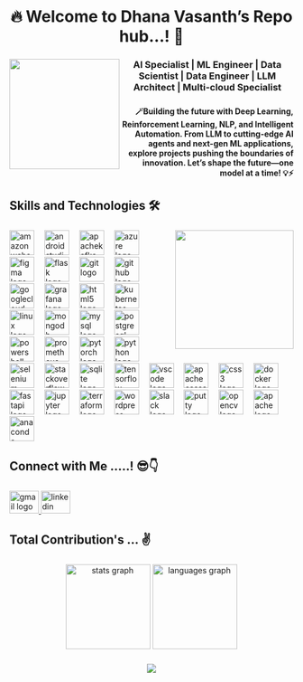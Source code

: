 <h1 align="center">🔥 Welcome to Dhana Vasanth’s Repo hub...! 🚀</h1>

###

<img align="left" height="195" src="https://azizsenturk.com/images/hello-avatar.gif"  />

###


<h3 align="center">AI Specialist | ML Engineer | Data Scientist  | Data Engineer | LLM Architect | Multi-cloud Specialist</h3>

###

<h4 align="right">🪄Building the future with Deep Learning, Reinforcement Learning, NLP, and Intelligent Automation. From LLM to cutting-edge AI agents and next-gen ML applications, explore projects pushing the boundaries of innovation. Let’s shape the future—one model at a time! 💡⚡</h4>

###

<h2 align="left">Skills and Technologies 🛠️</h2>

###

<img align="right" height="210" src="https://media4.giphy.com/media/Sh1iCtJZEdx4PFYy4q/giphy.gif"  />

###

<div align="left">
  <img src="https://skillicons.dev/icons?i=aws" height="44" alt="amazonwebservices logo"  />
  <img width="10" />
  <img src="https://skillicons.dev/icons?i=androidstudio" height="44" alt="androidstudio logo"  />
  <img width="10" />
  <img src="https://skillicons.dev/icons?i=kafka" height="44" alt="apachekafka logo"  />
  <img width="10" />
  <img src="https://skillicons.dev/icons?i=azure" height="44" alt="azure logo"  />
  <img width="10" />
  <img src="https://skillicons.dev/icons?i=figma" height="44" alt="figma logo"  />
  <img width="10" />
  <img src="https://skillicons.dev/icons?i=flask" height="44" alt="flask logo"  />
  <img width="10" />
  <img src="https://skillicons.dev/icons?i=git" height="44" alt="git logo"  />
  <img width="10" />
  <img src="https://skillicons.dev/icons?i=github" height="44" alt="github logo"  />
  <img width="10" />
  <img src="https://skillicons.dev/icons?i=gcp" height="44" alt="googlecloud logo"  />
  <img width="10" />
  <img src="https://skillicons.dev/icons?i=grafana" height="44" alt="grafana logo"  />
  <img width="10" />
  <img src="https://skillicons.dev/icons?i=html" height="44" alt="html5 logo"  />
  <img width="10" />
  <img src="https://skillicons.dev/icons?i=kubernetes" height="44" alt="kubernetes logo"  />
  <img width="10" />
  <img src="https://skillicons.dev/icons?i=linux" height="44" alt="linux logo"  />
  <img width="10" />
  <img src="https://skillicons.dev/icons?i=mongodb" height="44" alt="mongodb logo"  />
  <img width="10" />
  <img src="https://skillicons.dev/icons?i=mysql" height="44" alt="mysql logo"  />
  <img width="10" />
  <img src="https://skillicons.dev/icons?i=postgres" height="44" alt="postgresql logo"  />
  <img width="10" />
  <img src="https://skillicons.dev/icons?i=powershell" height="44" alt="powershell logo"  />
  <img width="10" />
  <img src="https://cdn.simpleicons.org/prometheus/E6522C" height="44" alt="prometheus logo"  />
  <img width="10" />
  <img src="https://skillicons.dev/icons?i=pytorch" height="44" alt="pytorch logo"  />
  <img width="10" />
  <img src="https://skillicons.dev/icons?i=py" height="44" alt="python logo"  />
  <img width="10" />
  <img src="https://cdn.simpleicons.org/selenium/43B02A" height="44" alt="selenium logo"  />
  <img width="10" />
  <img src="https://cdn.simpleicons.org/stackoverflow/F58025" height="44" alt="stackoverflow logo"  />
  <img width="10" />
  <img src="https://skillicons.dev/icons?i=sqlite" height="44" alt="sqlite logo"  />
  <img width="10" />
  <img src="https://cdn.simpleicons.org/tensorflow/FF6F00" height="44" alt="tensorflow logo"  />
  <img width="10" />
  <img src="https://skillicons.dev/icons?i=vscode" height="44" alt="vscode logo"  />
  <img width="10" />
  <img src="https://cdn.simpleicons.org/apachecassandra/1287B1" height="44" alt="apachecassandra logo"  />
  <img width="10" />
  <img src="https://cdn.simpleicons.org/css3/1572B6" height="44" alt="css3 logo"  />
  <img width="10" />
  <img src="https://cdn.simpleicons.org/docker/2496ED" height="44" alt="docker logo"  />
  <img width="10" />
  <img src="https://cdn.simpleicons.org/fastapi/009688" height="44" alt="fastapi logo"  />
  <img width="10" />
  <img src="https://cdn.simpleicons.org/jupyter/F37626" height="44" alt="jupyter logo"  />
  <img width="10" />
  <img src="https://cdn.simpleicons.org/terraform/7B42BC" height="44" alt="terraform logo"  />
  <img width="10" />
  <img src="https://cdn.simpleicons.org/wordpress/21759B" height="44" alt="wordpress logo"  />
  <img width="10" />
  <img src="https://cdn.jsdelivr.net/gh/devicons/devicon/icons/slack/slack-original.svg" height="44" alt="slack logo"  />
  <img width="10" />
  <img src="https://cdn.jsdelivr.net/gh/devicons/devicon/icons/putty/putty-original.svg" height="44" alt="putty logo"  />
  <img width="10" />
  <img src="https://cdn.jsdelivr.net/gh/devicons/devicon/icons/opencv/opencv-original.svg" height="44" alt="opencv logo"  />
  <img width="10" />
  <img src="https://cdn.jsdelivr.net/gh/devicons/devicon/icons/apache/apache-original.svg" height="44" alt="apache logo"  />
  <img width="10" />
  <img src="https://cdn.jsdelivr.net/gh/devicons/devicon/icons/anaconda/anaconda-original.svg" height="44" alt="anaconda logo"  />
</div>

###

<h2 align="left">Connect with Me .....! 😎👇</h2>

###

<div align="left">
  <a href="danavasanth@gmail.com" target="_blank">
    <img src="https://raw.githubusercontent.com/maurodesouza/profile-readme-generator/master/src/assets/icons/social/gmail/default.svg" width="52" height="40" alt="gmail logo"  />
  </a>
  <a href="https://www.linkedin.com/in/dhana-vasanth-d8870/" target="_blank">
    <img src="https://raw.githubusercontent.com/maurodesouza/profile-readme-generator/master/src/assets/icons/social/linkedin/default.svg" width="52" height="40" alt="linkedin logo"  />
  </a>
</div>

###

<h2 align="left">Total Contribution's ... ✌️</h2>

###

<div align="center">
  <img src="https://github-readme-stats.vercel.app/api?username=dhanavasanth&hide_title=false&hide_rank=false&show_icons=true&include_all_commits=true&count_private=true&disable_animations=false&theme=dracula&locale=en&hide_border=false&order=1" height="150" alt="stats graph"  />
  <img src="https://github-readme-stats.vercel.app/api/top-langs?username=dhanavasanth&locale=en&hide_title=false&layout=compact&card_width=320&langs_count=5&theme=dracula&hide_border=false&order=2" height="150" alt="languages graph"  />
</div>

###

<div align="center">
  <img src="https://profile-counter.glitch.me/dhanavasanth/count.svg?"  />
</div>

###
